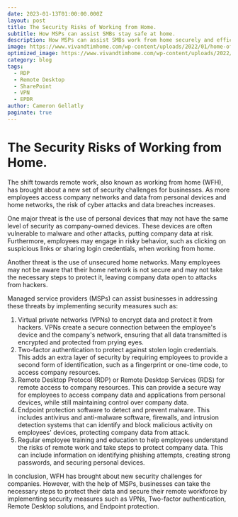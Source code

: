 ```yaml
---
date: 2023-01-13T01:00:00.000Z
layout: post
title: The Security Risks of Working from Home.
subtitle: How MSPs can assist SMBs stay safe at home.
description: How MSPs can assist SMBs work from home securely and efficiently.
image: https://www.vivandtimhome.com/wp-content/uploads/2022/01/home-office-desk-setup-39.jpg
optimized_image: https://www.vivandtimhome.com/wp-content/uploads/2022/01/home-office-desk-setup-39.jpg
category: blog
tags:
  - RDP
  - Remote Desktop
  - SharePoint
  - VPN
  - EPDR
author: Cameron Gellatly
paginate: true
---
```


# The Security Risks of Working from Home.

The shift towards remote work, also known as working from home (WFH), has brought about a new set of security challenges for businesses. As more employees access company networks and data from personal devices and home networks, the risk of cyber attacks and data breaches increases.

One major threat is the use of personal devices that may not have the same level of security as company-owned devices. These devices are often vulnerable to malware and other attacks, putting company data at risk. Furthermore, employees may engage in risky behavior, such as clicking on suspicious links or sharing login credentials, when working from home.

Another threat is the use of unsecured home networks. Many employees may not be aware that their home network is not secure and may not take the necessary steps to protect it, leaving company data open to attacks from hackers.

Managed service providers (MSPs) can assist businesses in addressing these threats by implementing security measures such as:

1. Virtual private networks (VPNs) to encrypt data and protect it from hackers. VPNs create a secure connection between the employee's device and the company's network, ensuring that all data transmitted is encrypted and protected from prying eyes.
2. Two-factor authentication to protect against stolen login credentials. This adds an extra layer of security by requiring employees to provide a second form of identification, such as a fingerprint or one-time code, to access company resources.
3. Remote Desktop Protocol (RDP) or Remote Desktop Services (RDS) for remote access to company resources. This can provide a secure way for employees to access company data and applications from personal devices, while still maintaining control over company data.
4. Endpoint protection software to detect and prevent malware. This includes antivirus and anti-malware software, firewalls, and intrusion detection systems that can identify and block malicious activity on employees' devices, protecting company data from attack.
5. Regular employee training and education to help employees understand the risks of remote work and take steps to protect company data. This can include information on identifying phishing attempts, creating strong passwords, and securing personal devices.

In conclusion, WFH has brought about new security challenges for companies. However, with the help of MSPs, businesses can take the necessary steps to protect their data and secure their remote workforce by implementing security measures such as VPNs, Two-factor authentication, Remote Desktop solutions, and Endpoint protection.